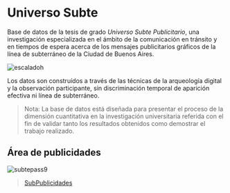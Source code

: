 # Universo Subte
Base de datos de la tesis de grado _Universo Subte Publicitario_, una investigación especializada en el ámbito de la comunicación en tránsito y en tiempos de espera acerca de los mensajes publicitarios gráficos de la línea de subterráneo de la Ciudad de Buenos Aires.

![escaladoh](https://user-images.githubusercontent.com/63526272/189772494-fd6dd6b1-dcbb-4b17-bd85-74184d56bac0.png)

Los datos son construídos a través de las técnicas de la arqueología digital y la observación participante, sin discriminación temporal de aparición efectiva ni línea de subterráneo.

> Nota: La base de datos está diseñada para presentar el proceso de la dimensión cuantitativa en la investigación universitaria referida con el fin de validar tanto los resultados obtenidos como demostrar el trabajo realizado.

## Área de publicidades
![subtepass9](https://user-images.githubusercontent.com/63526272/190859277-4857af99-48ad-47f5-8ad5-80100e4c2e10.png)
> [SubPublicidades](https://drive.google.com/drive/folders/11TjJIOCrAlHWuViRSQplV9tm2Hl155bs?usp=sharing)
